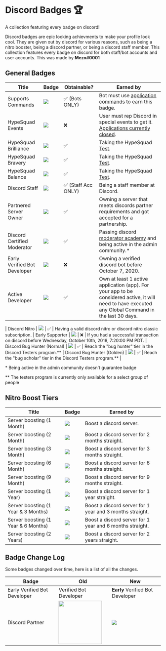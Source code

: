 # Discord Badges 🏆

A collection featuring every badge on discord!

Discord badges are epic looking achievments to make your profile look cool. They are given out by discord for various reasons, such as being a nitro booster, being a discord partner, or being a discord staff member. This collection features every badge on discord for both staff/bot accounts and user accounts. This was made by **Mezo#0001**

## General Badges

| Title | Badge | Obtainable? | Earned by |
| --- | --- | --- | --- |
Supports Commands | <img  src="/assets/supportscommands.svg" href="https://discord.com/assets/498591d63b352256a1bf18061eff9d57.svg"> | ✅ (Bots ONLY) | Bot must use [application commands](https://discord.com/blog/welcome-to-the-new-era-of-discord-apps) to earn this badge. |
HypeSquad Events | <img  src="/assets/hypesquadevents.svg" href="https://discord.com/assets/e666a84a7a5ea2abbbfa73adf22e627b.svg" > | ❌ | User must rep Discord in special events to get it. [Applications currently closed](https://discord.com/hypesquad). |
HypeSquad Brilliance | <img  src="/assets/hypesquadbrilliance.svg" href="https://discord.com/assets/ec8e92568a7c8f19a052ef42f862ff18.svg" > | ✅ | Taking the HypeSquad [Test](https://discord.com/hypesquad). |
HypeSquad Bravery | <img  src="/assets/hypesquadbravery.svg" href="https://discord.com/assets/efcc751513ec434ea4275ecda4f61136.svg" > | ✅ | Taking the HypeSquad [Test](https://discord.com/hypesquad). |
HypeSquad Balance | <img  src="/assets/hypesquadbalance.svg" href="https://discord.com/assets/9f00b18e292e10fc0ae84ff5332e8b0b.svg" > | ✅ | Taking the HypeSquad [Test](https://discord.com/hypesquad). |
Discord Staff | <img  src="/assets/discordstaff.svg" href="https://discord.com/assets/48d5bdcffe9e7848067c2e187f1ef951.svg" > | ✅ (Staff Acc ONLY) | Being a staff member at Discord. |
Partnered Server Owner | <img  src="/assets/discordpartner.svg" href="https://discord.com/assets/34306011e46e87f8ef25f3415d3b99ca.svg" > | ✅ | Owning a server that meets discords partner requirements and got accepted for a partnership. |
Discord Certified Moderator | <img  src="/assets/discordmod.svg" href="https://discord.com/assets/c981e58b5ea4b7fedd3a643cf0c60564.svg" > | ✅ | Passing discord [moderator academy](https://discord.com/moderation) and being active in the admin community.* |
Early Verified Bot Developer | <img  src="/assets/discordbotdev.svg" href="https://discord.com/assets/4441e07fe0f46b3cb41b79366236fca6.svg" > | ❌ | Owning a verified discord bot before October 7, 2020. |
Active Developer | <img  src="/assets/activedeveloper.svg" href="https://discord.com/assets/26c7a60fb1654315e0be26107bd47470.svg" > | ✅ | Own at least 1 active application (app). For your app to be considered active, it will need to have executed any Global Command in the last 30 days.

  |
Discord Nitro | <img  src="/assets/discordnitro.svg" href="https://discord.com/assets/24d05f3b46a110e538674edbac0db4cd.svg" > | ✅ | Having a valid discord nitro or discord nitro classic subscription. |
Early Supporter | <img  src="/assets/discordearlysupporter.svg" href="https://discord.com/assets/b802e9af134ff492276d94220e36ec5c.svg" > | ❌ | If you had a successful transaction on discord before Wednesday, October 10th, 2018, 7:20:00 PM PDT. |
Discord Bug Hunter (Normal) | <img  src="/assets/discordbughunter1.svg" href="https://discord.com/assets/8353d89b529e13365c415aef08d1d1f4.svg" > | ✅ | Reach the "bug hunter" tier in the Discord Testers program.**  |
Discord Bug Hunter (Golden) | <img  src="/assets/discordbughunter2.svg" href="https://discord.com/assets/f599063762165e0d23e8b11b684765a8.svg" > | ✅ | Reach the "bug scholar" tier in the Discord Testers program.**  |

\* Being active in the admin community doesn't guarantee badge

\*\* The testers program is currently only available for a select group of people

## Nitro Boost Tiers
| Title | Badge | Earned by |
| --- | --- | --- |
Server boosting (1 Month) | <img  src="/assets/boosts/discordboost1.svg" href="https://discord.com/assets/ca18353be0e57a2b3b3132fa1c08d6b4.svg" > | Boost a discord server. |
Server boosting (2 Month) | <img  src="/assets/boosts/discordboost2.svg" href="https://discord.com/assets/22f99ed6e34eaca48950254c70f8fe8d.svg" > | Boost a discord server for 2 months straight. |
Server boosting (3 Month) | <img  src="/assets/boosts/discordboost3.svg" href="https://discord.com/assets/4a2618502278029ce88adeea179ed435.svg" > | Boost a discord server for 3 months straight. |
Server boosting (6 Month) | <img  src="/assets/boosts/discordboost4.svg" href="https://discord.com/assets/fbafa6adb7c49a6a2c3822521ff2af2f.svg" > | Boost a discord server for 6 months straight. |
Server boosting (9 Month) | <img  src="/assets/boosts/discordboost5.svg" href="https://discord.com/assets/0599f90e32c15b532647163edd72f70a.svg" > | Boost a discord server for 9 months straight. |
Server boosting (1 Year)  | <img  src="/assets/boosts/discordboost6.svg" href="https://discord.com/assets/e07c08cdc72bcc78b69c76d2c7ceb344.svg" > | Boost a discord server for 1 year straight. |
Server boosting (1 Year & 3 Months) | <img  src="/assets/boosts/discordboost7.svg" href="https://discord.com/assets/c7f26927db5e7806790f4e968038630a.svg" > | Boost a discord server for 1 year and 3 months straight. |
Server boosting (1 Year & 6 Months) | <img  src="/assets/boosts/discordboost8.svg" href="https://discord.com/assets/c6d88d1d12afe03bdc4ebb747f8d196b.svg" > | Boost a discord server for 1 year and 6 months straight. |
Server boosting (2 Years) | <img  src="/assets/boosts/discordboost9.svg" href="https://discord.com/assets/d96ed283b74de75692487b7499fb8d09.svg" > | Boost a discord server for 2 years straight. |

## Badge Change Log

Some badges changed over time, here is a list of all the changes.

| Badge | Old | New |
| --- | --- | --- |
| Early Verified Bot Developer | Verified Bot Developer | **Early** Verified Bot Developer |
| Discord Partner | <img  src="/assets/olddiscordpartner.png" style="width: 140px;" > | <img src="/assets/discordpartner.svg">  |
